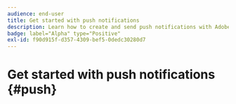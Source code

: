 ```yaml
---
audience: end-user
title: Get started with push notifications
description: Learn how to create and send push notifications with Adobe Campaign Web
badge: label="Alpha" type="Positive"
exl-id: f90d915f-d357-4309-bef5-0dedc30280d7
---
```

# Get started with push notifications {#push}
